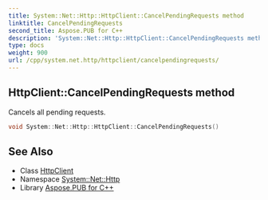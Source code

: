 ```yaml
---
title: System::Net::Http::HttpClient::CancelPendingRequests method
linktitle: CancelPendingRequests
second_title: Aspose.PUB for C++
description: 'System::Net::Http::HttpClient::CancelPendingRequests method. Cancels all pending requests in C++.'
type: docs
weight: 900
url: /cpp/system.net.http/httpclient/cancelpendingrequests/
---
```

## HttpClient::CancelPendingRequests method


Cancels all pending requests.

```cpp
void System::Net::Http::HttpClient::CancelPendingRequests()
```

## See Also

* Class [HttpClient](../)
* Namespace [System::Net::Http](../../)
* Library [Aspose.PUB for C++](../../../)
